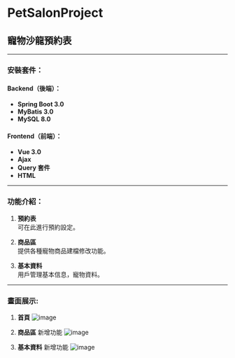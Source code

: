 
# PetSalonProject

## 寵物沙龍預約表

---

### 安裝套件：

#### Backend（後端）：
- **Spring Boot 3.0**  
- **MyBatis 3.0**  
- **MySQL 8.0**  

#### Frontend（前端）：
- **Vue 3.0**  
- **Ajax**  
- **Query 套件**  
- **HTML**  

---

### 功能介紹：

1. **預約表**  
   可在此進行預約設定。

2. **商品區**  
   提供各種寵物商品建檔修改功能。

3. **基本資料**  
   用戶管理基本信息，寵物資料。


---

###  畫面展示:
1. **首頁**
![image](https://github.com/user-attachments/assets/7c1ee683-dfac-44e2-90d1-65a2403bb117)

2. **商品區**  新增功能
![image](https://github.com/user-attachments/assets/7faae9b0-65d2-4c19-8ff7-078c84c41f7e)


3. **基本資料**  新增功能
![image](https://github.com/user-attachments/assets/39d1781c-4680-4ff0-8f3a-0080aea678f2)


